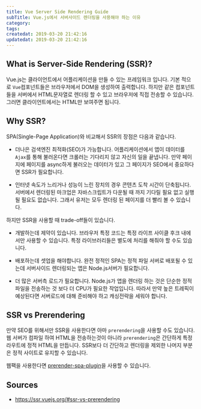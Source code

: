 ```yaml
---
title: Vue Server Side Rendering Guide
subTitle: Vue.js에서 서버사이드 렌더링을 사용해야 하는 이유
category: 
tags: 
createdat: 2019-03-20 21:42:16
updatedat: 2019-03-20 21:42:16
---
```


## What is Server-Side Rendering (SSR)?

Vue.js는 클라이언트에서 어플리케이션을 만들 수 있는 프레임워크 입니다. 기본
적으로 `Vue`컴포넌트들은 브라우저에서 DOM을 생성하여 출력합니다. 하지만 같은
컴포넌트들을 서버에서 HTML문자열로 렌더링 할 수 있고 브라우저에 직접 전송할 수
있습니다. 그러면 클라이언트에서는 HTML만 보여주면 됩니다.

## Why SSR?

SPA(Single-Page Application)와 비교해서 SSR의 장점은 다음과 같습니다.

* 더나은 검색엔진 최적화(SEO)가 가능합니다.
어플리케이션에서 앱이 데이터를 `Ajax`를 통해 불러온다면 크롤러는 기다리지 않고
자신의 일을 끝냅니다. 만약 페이지에 페이지를 async하게 불러오는 데이터가 있고
그 페이지가 SEO에서 중요하다면 SSR가 필요합니다.

* 인터넷 속도가 느리거나 성능이 느린 장치의 경우 콘텐츠 도착 시간이 단축됩니다.
서버에서 렌더링된 마크업은 자바스크립트가 다운될 때 까지 기다릴 필요 없고
실행될 필요도 없습니다. 그래서 유저는 모두 렌더링 된 페이지를 더 빨리 볼 수
있습니다.

하지만 SSR을 사용할 때 trade-off들이 있습니다.

* 개발하는데 제약이 있습니다.
브라우저 특정 코드는 특정 라이프 사이클 후크 내에서만 사용할 수 있습니다. 특정
라이브러리들은 별도에 처리를 해줘야 할 수도 있습니다.

* 배포하는데 셋업을 해야합니다.
완전 정적인 SPA는 정적 파일 서버로 배포될 수 있는데 서버사이드 렌더링되는 앱은
Node.js서버가 필요합니다.

* 더 많은 서버측 로드가 필요합니다.
Node.js가 앱을 렌더링 하는 것은 단순한 정적파일을 전송하는 것 보다 더 CPU가 
필요한 작업입니다. 따라서 만약 높은 트레픽이 예상된다면 서버로드에 대해
준비해야 하고 캐싱전략을 세워야 합니다.

## SSR vs Prerendering

만약 SEO를 위해서만 SSR을 사용한다면 아마 `prerendering`을 사용할 수도
있습니다. 웹 서버가 컴파일 하여 HTML을 전송하는것이 아니라 `prerendering`은
간단하게 특정 라우트에 정적 HTML을 만듭니다. SSR보다 더 간단하고 렌더링을
제외한 나머지 부분은 정적 사이트로 유지할 수 있습니다.  

웹팩을 사용한다면 [prerender-spa-plugin](https://github.com/chrisvfritz/prerender-spa-plugin)을 사용할 수 있습니다.

## Sources

* <https://ssr.vuejs.org/#ssr-vs-prerendering>



